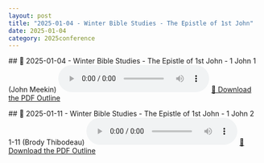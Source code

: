 ```yaml
---
layout: post
title: "2025-01-04 - Winter Bible Studies - The Epistle of 1st John"
date: 2025-01-04
category: 2025conference
---
```


<p>
## 🎵 2025-01-04 - Winter Bible Studies - The Epistle of 1st John - 1 John 1 (John Meekin)
<audio controls>
  <source src="https://archive.org/download/2025-gospel-conference-audio/2025-01-04%20-%20Winter%20Bible%20Studies%20-%20The%20Epistle%20of%201st%20John/2025-01-04%20-%20Winter%20Bible%20Studies%20-%20The%20Epistle%20of%201st%20John%20-%201%20John%201%20%28John%20Meekin%29.mp3" type="audio/mpeg">
  Your browser does not support the audio element.
</audio>

  <a href="https://archive.org/download/2025-gospel-conference-audio/2025-01-04%20-%20Winter%20Bible%20Studies%20-%20The%20Epistle%20of%201st%20John/2025-01-04%20-%20Winter%20Bible%20Studies%20-%20The%20Epistle%20of%201st%20John%20-%201%20John%201%20%28John%20Meekin%29%20-%20Outline.pdf" target="_blank" download>
    📄 Download the PDF Outline
  </a>
</p>

<p>
## 🎵 2025-01-11 - Winter Bible Studies - The Epistle of 1st John - 1 John 2 1-11 (Brody Thibodeau)
<audio controls>
  <source src="https://archive.org/download/2025-gospel-conference-audio/2025-01-04%20-%20Winter%20Bible%20Studies%20-%20The%20Epistle%20of%201st%20John/2025-01-11%20-%20Winter%20Bible%20Studies%20-%20The%20Epistle%20of%201st%20John%20-%201%20John%202%201-11%20%28Brody%20Thibodeau%29.mp3" type="audio/mpeg">
  Your browser does not support the audio element.
</audio>

  <a href="https://archive.org/download/2025-gospel-conference-audio/2025-01-04%20-%20Winter%20Bible%20Studies%20-%20The%20Epistle%20of%201st%20John/2025-01-11%20-%20Winter%20Bible%20Studies%20-%20The%20Epistle%20of%201st%20John%20-%201%20John%202%201-11%20%28Brody%20Thibodeau%29%20-%20Outline.pdf" target="_blank" download>
    📄 Download the PDF Outline
  </a>
</p>
